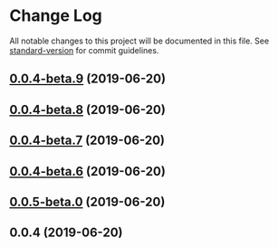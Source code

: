 # Change Log

All notable changes to this project will be documented in this file. See [standard-version](https://github.com/conventional-changelog/standard-version) for commit guidelines.

<a name="0.0.4-beta.9"></a>
## [0.0.4-beta.9](https://github.com/antoniopresto/graphql-clientgen/compare/v0.0.4...v0.0.4-beta.9) (2019-06-20)



<a name="0.0.4-beta.8"></a>
## [0.0.4-beta.8](https://github.com/antoniopresto/graphql-clientgen/compare/v0.0.4...v0.0.4-beta.8) (2019-06-20)



<a name="0.0.4-beta.7"></a>
## [0.0.4-beta.7](https://github.com/antoniopresto/graphql-clientgen/compare/v0.0.4...v0.0.4-beta.7) (2019-06-20)



<a name="0.0.4-beta.6"></a>
## [0.0.4-beta.6](https://github.com/antoniopresto/graphql-clientgen/compare/v0.0.4...v0.0.4-beta.6) (2019-06-20)



<a name="0.0.5-beta.0"></a>
## [0.0.5-beta.0](https://github.com/antoniopresto/graphql-clientgen/compare/v0.0.4...v0.0.5-beta.0) (2019-06-20)



<a name="0.0.4"></a>
## 0.0.4 (2019-06-20)

